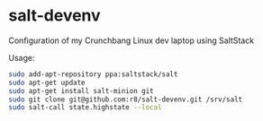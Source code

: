 salt-devenv
===========

Configuration of my Crunchbang Linux dev laptop using SaltStack

Usage:

```bash
sudo add-apt-repository ppa:saltstack/salt
sudo apt-get update
sudo apt-get install salt-minion git
sudo git clone git@github.com:r8/salt-devenv.git /srv/salt 
sudo salt-call state.highstate --local
```
